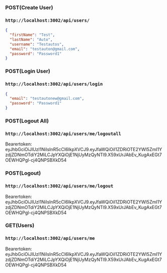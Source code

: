 
### POST(Create User)

### `http://localhost:3002/api/users/`

```json
{
  "firstName": "Test",
  "lastName": "Auto",
  "username": "Testautos",
  "email": "testauton@gmail.com",
  "password": "Password1"
}
```

### POST(Login User)

### `http://localhost:3002/api/users/login`

```json
{
  "email": "testautonew@gmail.com",
  "password": "Password1"
}
```

### POST(Logout All)

### `http://localhost:3002/api/users/me/logoutall`

Bearertoken: eyJhbGciOiJIUzI1NiIsInR5cCI6IkpXVCJ9.eyJfaWQiOiI1ZDRiOTE2YWI5ZmI1YzdjZDNmOTdiY2MiLCJpYXQiOjE1NjUyMzQyNTl9.X59xUrJAbEv_KugAxEGt7OEWHQPgl-cj4QNPSBXkD54

### POST(Logout)

### `http://localhost:3002/api/users/me/logout`

Bearertoken: eyJhbGciOiJIUzI1NiIsInR5cCI6IkpXVCJ9.eyJfaWQiOiI1ZDRiOTE2YWI5ZmI1YzdjZDNmOTdiY2MiLCJpYXQiOjE1NjUyMzQyNTl9.X59xUrJAbEv_KugAxEGt7OEWHQPgl-cj4QNPSBXkD54

### GET(Users)

### `http://localhost:3002/api/users/me`

Bearertoken: eyJhbGciOiJIUzI1NiIsInR5cCI6IkpXVCJ9.eyJfaWQiOiI1ZDRiOTE2YWI5ZmI1YzdjZDNmOTdiY2MiLCJpYXQiOjE1NjUyMzQyNTl9.X59xUrJAbEv_KugAxEGt7OEWHQPgl-cj4QNPSBXkD54
